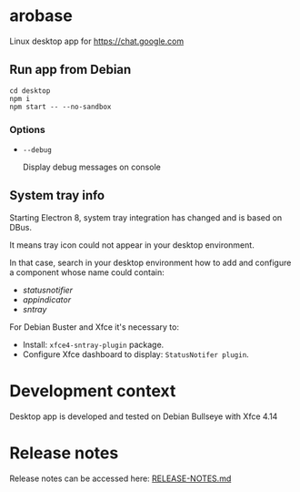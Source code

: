 # arobase
Linux desktop app for https://chat.google.com

## Run app from Debian

```
cd desktop
npm i
npm start -- --no-sandbox
```

### Options

 * `--debug`
 
    Display debug messages on console

## System tray info
 
Starting Electron 8, system tray integration has changed and is based on DBus.

It means tray icon could not appear in your desktop environment.

In that case, search in your desktop environment how to add and configure a component whose name could contain:
 * *statusnotifier*
 * *appindicator*
 * *sntray*

For Debian Buster and Xfce it's necessary to:
 * Install: `xfce4-sntray-plugin` package.
 * Configure Xfce dashboard to display: `StatusNotifer plugin`.
 
# Development context

Desktop app is developed and tested on Debian Bullseye with Xfce 4.14
 
# Release notes

Release notes can be accessed here: [RELEASE-NOTES.md](RELEASE-NOTES.md)
